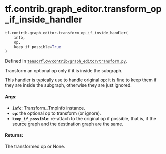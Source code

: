 <div itemscope itemtype="http://developers.google.com/ReferenceObject">
<meta itemprop="name" content="tf.contrib.graph_editor.transform_op_if_inside_handler" />
<meta itemprop="path" content="Stable" />
</div>

# tf.contrib.graph_editor.transform_op_if_inside_handler

``` python
tf.contrib.graph_editor.transform_op_if_inside_handler(
    info,
    op,
    keep_if_possible=True
)
```



Defined in [`tensorflow/contrib/graph_editor/transform.py`](/code/stable/tensorflow/contrib/graph_editor/transform.py).

Transform an optional op only if it is inside the subgraph.

This handler is typically use to handle original op: it is fine to keep them
if they are inside the subgraph, otherwise they are just ignored.

#### Args:

* <b>`info`</b>: Transform._TmpInfo instance.
* <b>`op`</b>: the optional op to transform (or ignore).
* <b>`keep_if_possible`</b>: re-attach to the original op if possible, that is,
    if the source graph and the destination graph are the same.

#### Returns:

The transformed op or None.